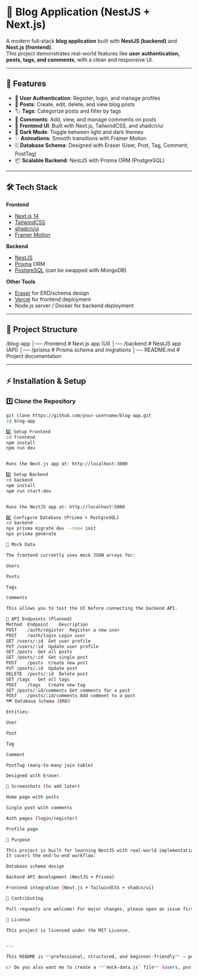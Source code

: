 # 📖 Blog Application (NestJS + Next.js)

A modern full-stack **blog application** built with **NestJS (backend)** and **Next.js (frontend)**.  
This project demonstrates real-world features like **user authentication, posts, tags, and comments**, with a clean and responsive UI.  

---

## 🚀 Features

- 🔐 **User Authentication**: Register, login, and manage profiles  
- 📝 **Posts**: Create, edit, delete, and view blog posts  
- 🏷️ **Tags**: Categorize posts and filter by tags  
- 💬 **Comments**: Add, view, and manage comments on posts  
- 🎨 **Frontend UI**: Built with Next.js, TailwindCSS, and shadcn/ui  
- 🌙 **Dark Mode**: Toggle between light and dark themes  
- ✨ **Animations**: Smooth transitions with Framer Motion  
- 🗄️ **Database Schema**: Designed with Eraser (User, Post, Tag, Comment, PostTag)  
- 📦 **Scalable Backend**: NestJS with Prisma ORM (PostgreSQL)  

---

## 🛠 Tech Stack

**Frontend**  
- [Next.js 14](https://nextjs.org/)  
- [TailwindCSS](https://tailwindcss.com/)  
- [shadcn/ui](https://ui.shadcn.com/)  
- [Framer Motion](https://www.framer.com/motion/)  

**Backend**  
- [NestJS](https://nestjs.com/)  
- [Prisma](https://www.prisma.io/) ORM  
- [PostgreSQL](https://www.postgresql.org/) (can be swapped with MongoDB)  

**Other Tools**  
- [Eraser](https://eraser.io/) for ERD/schema design  
- [Vercel](https://vercel.com/) for frontend deployment  
- Node.js server / Docker for backend deployment  

---

## 📂 Project Structure

/blog-app
│── /frontend # Next.js app (UI)
│── /backend # NestJS app (API)
│── /prisma # Prisma schema and migrations
│── README.md # Project documentation


---

## ⚡ Installation & Setup

### 1️⃣ Clone the Repository
```bash
git clone https://github.com/your-username/blog-app.git
cd blog-app

2️⃣ Setup Frontend
cd frontend
npm install
npm run dev


Runs the Next.js app at: http://localhost:3000

3️⃣ Setup Backend
cd backend
npm install
npm run start:dev


Runs the NestJS app at: http://localhost:5000

4️⃣ Configure Database (Prisma + PostgreSQL)
cd backend
npx prisma migrate dev --name init
npx prisma generate

🔑 Mock Data

The frontend currently uses mock JSON arrays for:

Users

Posts

Tags

Comments

This allows you to test the UI before connecting the backend API.

📜 API Endpoints (Planned)
Method	Endpoint	Description
POST	/auth/register	Register a new user
POST	/auth/login	Login user
GET	/users/:id	Get user profile
PUT	/users/:id	Update user profile
GET	/posts	Get all posts
GET	/posts/:id	Get single post
POST	/posts	Create new post
PUT	/posts/:id	Update post
DELETE	/posts/:id	Delete post
GET	/tags	Get all tags
POST	/tags	Create new tag
GET	/posts/:id/comments	Get comments for a post
POST	/posts/:id/comments	Add comment to a post
🗺 Database Schema (ERD)

Entities:

User

Post

Tag

Comment

PostTag (many-to-many join table)

Designed with Eraser.

📸 Screenshots (to add later)

Home page with posts

Single post with comments

Auth pages (login/register)

Profile page

🎯 Purpose

This project is built for learning NestJS with real-world implementation, while practicing clean UI development in Next.js.
It covers the end-to-end workflow:

Database schema design

Backend API development (NestJS + Prisma)

Frontend integration (Next.js + TailwindCSS + shadcn/ui)

🤝 Contributing

Pull requests are welcome! For major changes, please open an issue first to discuss what you’d like to change.

📄 License

This project is licensed under the MIT License.


---

This README is **professional, structured, and beginner-friendly** — perfect for GitHub.  

👉 Do you also want me to create a **`mock-data.js` file** (users, posts, comments, tags) so you can include it in